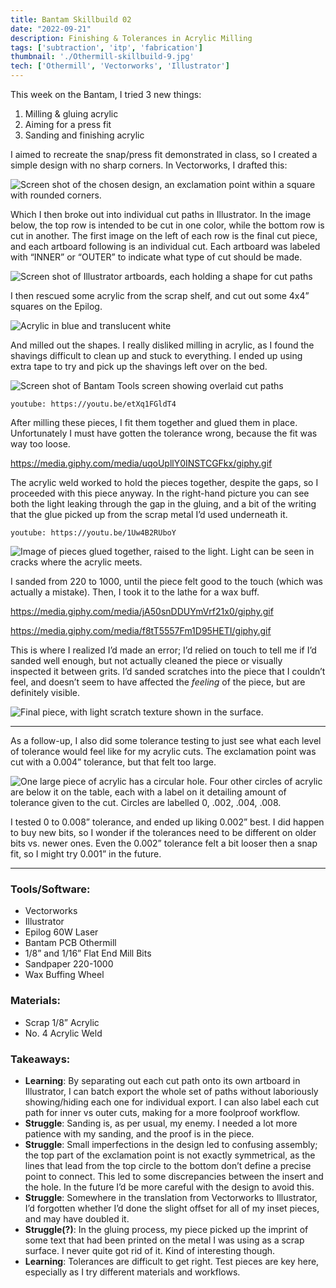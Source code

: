 ```yaml
---
title: Bantam Skillbuild 02
date: "2022-09-21"
description: Finishing & Tolerances in Acrylic Milling
tags: ['subtraction', 'itp', 'fabrication']
thumbnail: './Othermill-skillbuild-9.jpg'
tech: ['Othermill', 'Vectorworks', 'Illustrator']
---
```

This week on the Bantam, I tried 3 new things:

1. Milling & gluing acrylic
2. Aiming for a press fit
3. Sanding and finishing acrylic

I aimed to recreate the snap/press fit demonstrated in class, so I created a simple design with no sharp corners. In Vectorworks, I drafted this:

![Screen shot of the chosen design, an exclamation point within a square with rounded corners.](./Screen_Shot_2022-09-15_at_8.36.26_PM.png)

Which I then broke out into individual cut paths in Illustrator. In the image below, the top row is intended to be cut in one color, while the bottom row is cut in another. The first image on the left of each row is the final cut piece, and each artboard following is an individual cut. Each artboard was labeled with “INNER” or “OUTER” to indicate what type of cut should be made.

![Screen shot of Illustrator artboards, each holding a shape for cut paths](./Screen_Shot_2022-09-15_at_10.11.00_PM.png)

I then rescued some acrylic from the scrap shelf, and cut out some 4x4” squares on the Epilog.

![Acrylic in blue and translucent white](./Othermill-skillbuild-1.jpg)

And milled out the shapes. I really disliked milling in acrylic, as I found the shavings difficult to clean up and stuck to everything. I ended up using extra tape to try and pick up the shavings left over on the bed.

![Screen shot of Bantam Tools screen showing overlaid cut paths](./Screen_Shot_2022-09-16_at_1.21.21_PM.png)

`youtube: https://youtu.be/etXq1FGldT4`

After milling these pieces, I fit them together and glued them in place. Unfortunately I must have gotten the tolerance wrong, because the fit was way too loose.

<!-- ![Gif of pieces fitting in each other. When outer piece is lifted, inner pieces are left on the table.](./bad_fit.gif) -->
https://media.giphy.com/media/uqoUpllY0INSTCGFkx/giphy.gif

The acrylic weld worked to hold the pieces together, despite the gaps, so I proceeded with this piece anyway. In the right-hand picture you can see both the light leaking through the gap in the gluing, and a bit of the writing that the glue picked up from the scrap metal I’d used underneath it.

`youtube: https://youtu.be/1Uw4B2RUboY`

![Image of pieces glued together, raised to the light. Light can be seen in cracks where the acrylic meets.](./exclam_Welded.png)

I sanded from 220 to 1000, until the piece felt good to the touch (which was actually a mistake). Then, I took it to the lathe for a wax buff.

<!-- ![sanding.gif](./sanding.gif) -->
https://media.giphy.com/media/jA50snDDUYmVrf21x0/giphy.gif


<!-- ![buffing.gif](./buffing.gif) -->
https://media.giphy.com/media/f8tT5557Fm1D95HETI/giphy.gif

This is where I realized I’d made an error; I’d relied on touch to tell me if I’d sanded well enough, but not actually cleaned the piece or visually inspected it between grits. I’d sanded scratches into the piece that I couldn’t feel, and doesn’t seem to have affected the *feeling* of the piece, but are definitely visible.

![Final piece, with light scratch texture shown in the surface.](./exclam_Scratched_Final.png)

---

As a follow-up, I also did some tolerance testing to just see what each level of tolerance would feel like for my acrylic cuts. The exclamation point was cut with a 0.004” tolerance, but that felt too large.

![One large piece of acrylic has a circular hole. Four other circles of acrylic are below it on the table, each with a label on it detailing amount of tolerance given to the cut. Circles are labelled 0, .002, .004, .008.](./Othermill-skillbuild-8.jpg)

I tested 0 to 0.008” tolerance, and ended up liking 0.002” best. I did happen to buy new bits, so I wonder if the tolerances need to be different on older bits vs. newer ones. Even the 0.002” tolerance felt a bit looser then a snap fit, so I might try 0.001” in the future.

---

### Tools/Software:

- Vectorworks
- Illustrator
- Epilog 60W Laser
- Bantam PCB Othermill
- 1/8” and 1/16” Flat End Mill Bits
- Sandpaper 220-1000
- Wax Buffing Wheel

### Materials:

- Scrap 1/8” Acrylic
- No. 4 Acrylic Weld

### Takeaways:

- **Learning**: By separating out each cut path onto its own artboard in Illustrator, I can batch export the whole set of paths without laboriously showing/hiding each one for individual export. I can also label each cut path for inner vs outer cuts, making for a more foolproof workflow.
- **Struggle**: Sanding is, as per usual, my enemy. I needed a lot more patience with my sanding, and the proof is in the piece.
- **Struggle**: Small imperfections in the design led to confusing assembly; the top part of the exclamation point is not exactly symmetrical, as the lines that lead from the top circle to the bottom don’t define a precise point to connect. This led to some discrepancies between the insert and the hole. In the future I’d be more careful with the design to avoid this.
- **Struggle**: Somewhere in the translation from Vectorworks to Illustrator, I’d forgotten whether I’d done the slight offset for all of my inset pieces, and may have doubled it.
- **Struggle(?)**: In the gluing process, my piece picked up the imprint of some text that had been printed on the metal I was using as a scrap surface. I never quite got rid of it. Kind of interesting though.
- **Learning**: Tolerances are difficult to get right. Test pieces are key here, especially as I try different materials and workflows.
